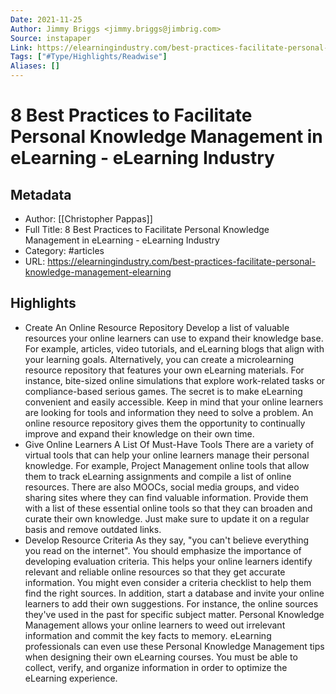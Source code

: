 ```yaml
---
Date: 2021-11-25
Author: Jimmy Briggs <jimmy.briggs@jimbrig.com>
Source: instapaper
Link: https://elearningindustry.com/best-practices-facilitate-personal-knowledge-management-elearning
Tags: ["#Type/Highlights/Readwise"]
Aliases: []
---
```

# 8 Best Practices to Facilitate Personal Knowledge Management in eLearning - eLearning Industry

## Metadata
- Author: [[Christopher Pappas]]
- Full Title: 8 Best Practices to Facilitate Personal Knowledge Management in eLearning - eLearning Industry
- Category: #articles
- URL: https://elearningindustry.com/best-practices-facilitate-personal-knowledge-management-elearning

## Highlights
- Create An Online Resource Repository
  Develop a list of valuable resources your online learners can use to expand their knowledge base. For example, articles, video tutorials, and eLearning blogs that align with your learning goals. Alternatively, you can create a microlearning resource repository that features your own eLearning materials. For instance, bite-sized online simulations that explore work-related tasks or compliance-based serious games. The secret is to make eLearning convenient and easily accessible. Keep in mind that your online learners are looking for tools and information they need to solve a problem. An online resource repository gives them the opportunity to continually improve and expand their knowledge on their own time.
- Give Online Learners A List Of Must-Have Tools
  There are a variety of virtual tools that can help your online learners manage their personal knowledge. For example, Project Management online tools that allow them to track eLearning assignments and compile a list of online resources. There are also MOOCs, social media groups, and video sharing sites where they can find valuable information. Provide them with a list of these essential online tools so that they can broaden and curate their own knowledge. Just make sure to update it on a regular basis and remove outdated links.
- Develop Resource Criteria
  As they say, "you can't believe everything you read on the internet". You should emphasize the importance of developing evaluation criteria. This helps your online learners identify relevant and reliable online resources so that they get accurate information. You might even consider a criteria checklist to help them find the right sources. In addition, start a database and invite your online learners to add their own suggestions. For instance, the online sources they've used in the past for specific subject matter.
  Personal Knowledge Management allows your online learners to weed out irrelevant information and commit the key facts to memory. eLearning professionals can even use these Personal Knowledge Management tips when designing their own eLearning courses. You must be able to collect, verify, and organize information in order to optimize the eLearning experience.
